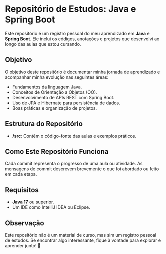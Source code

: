 # Repositório de Estudos: Java e Spring Boot

Este repositório é um registro pessoal do meu aprendizado em **Java** e **Spring Boot**. Ele inclui os códigos, anotações e projetos que desenvolvi ao longo das aulas que estou cursando.

## Objetivo
O objetivo deste repositório é documentar minha jornada de aprendizado e acompanhar minha evolução nas seguintes áreas:

- Fundamentos da linguagem Java.
- Conceitos de Orientação a Objetos (OO).
- Desenvolvimento de APIs REST com Spring Boot.
- Uso de JPA e Hibernate para persistência de dados.
- Boas práticas e organização de projetos.

## Estrutura do Repositório
- **/src**: Contém o código-fonte das aulas e exemplos práticos.

## Como Este Repositório Funciona
Cada commit representa o progresso de uma aula ou atividade. As mensagens de commit descrevem brevemente o que foi abordado ou feito em cada etapa.

## Requisitos
- **Java 17** ou superior.
- Um IDE como IntelliJ IDEA ou Eclipse.

## Observação
Este repositório não é um material de curso, mas sim um registro pessoal de estudos. Se encontrar algo interessante, fique à vontade para explorar e aprender junto!
🚀
